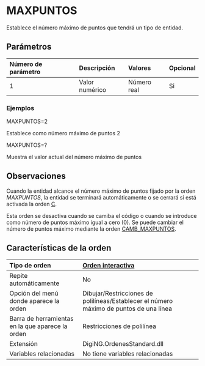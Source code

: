 # MAXPUNTOS

Establece el número máximo de puntos que tendrá un tipo de entidad.

## Parámetros

| Número de parámetro | Descripción | Valores | Opcional |
| :--- | :--- | :--- | :--- |
| 1 | Valor numérico | Número real | Si |

### Ejemplos

MAXPUNTOS=2

Establece como número máximo de puntos 2

MAXPUNTOS=?

Muestra el valor actual del número máximo de puntos

## Observaciones

Cuando la entidad alcance el número máximo de puntos fijado por la orden _MAXPUNTOS_, la entidad se terminará automáticamente o se cerrará si está activada la orden [C](https://github.com/digi21/docs/tree/7fc627c885c16fb88afc7cc05a6df2a2f4a54563/digi3d-net/referencia/digi3d.net/ventana-de-dibujo/variables/m/C.html).

Esta orden se desactiva cuando se camiba el código o cuando se introduce como número de puntos máximo igual a cero \(0\). Se puede cambiar el número de puntos máximo mediante la orden [CAMB\_MAXPUNTOS](https://github.com/digi21/docs/tree/7fc627c885c16fb88afc7cc05a6df2a2f4a54563/digi3d-net/referencia/digi3d.net/ventana-de-dibujo/variables/m/CAMB_MAXPUNTOS.html).

## Características de la orden

| Tipo de orden | [Orden interactiva](maxpuntos.md) |
| :--- | :--- |
| Repite automáticamente | No |
| Opción del menú donde aparece la orden | Dibujar/Restricciones de polilíneas/Establecer el número máximo de puntos de una línea |
| Barra de herramientas en la que aparece la orden | Restricciones de polilínea |
| Extensión | DigiNG.OrdenesStandard.dll |
| Variables relacionadas | No tiene variables relacionadas |

